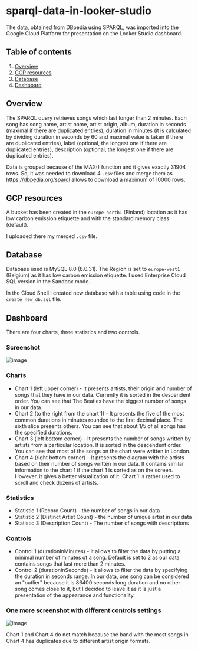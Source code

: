 # sparql-data-in-looker-studio

The data, obtained from DBpedia using SPARQL, was imported into the Google Cloud Platform for presentation on the Looker Studio dashboard.

## Table of contents

1. [Overview](#Overview)
2. [GCP resources](#GCP-resources)
3. [Database](#Database)
4. [Dashboard](#Dashboard)

## Overview

The SPARQL query retrieves songs which last longer than 2 minutes. Each song has song name, artist name, artist origin, album, duration in seconds (maximal if there are duplicated entries), duration in minutes (it is calculated by dividing duration in seconds by 60 and maximal value is taken if there are duplicated entries), label (optional, the longest one if there are duplicated entries), description (optional, the longest one if there are duplicated entries).

Data is grouped because of the MAX() function and it gives exactly 31904 rows. So, it was needed to download 4 `.csv` files and merge them as https://dbpedia.org/sparql allows to download a maximum of 10000 rows.

## GCP resources

A bucket has been created in the `europe-north1` (Finland) location as it has low carbon emission etiquette and with the standard memory class (default).

I uploaded there my merged `.csv` file.

## Database

Database used is MySQL 8.0 (8.0.31). The Region is set to `europe-west1` (Belgium) as it has low carbon emission etiquette. I used Enterprise Cloud SQL version in the Sandbox mode.

In the Cloud Shell I created new database with a table using code in the `create_new_db.sql` file.

## Dashboard

There are four charts, three statistics and two controls.

### Screenshot

![image](https://github.com/mrkyc/sparql-data-in-looker-studio/assets/82812493/a2bfc798-56db-4239-8166-26e187b8f673)

### Charts

- Chart 1 (left upper corner) - It presents artists, their origin and number of songs that they have in our data. Currently it is sorted in the descendent order. You can see that The Beatles have the biggest number of songs in our data.
- Chart 2 (to the right from the chart 1) - It presents the five of the most common durations in minutes rounded to the first decimal place. The sixth slice presents others. You can see that about 1/5 of all songs has the specified durations.
- Chart 3 (left bottom corner) - It presents the number of songs written by artists from a particular location. It is sorted in the descendent order. You can see that most of the songs on the chart were written in London.
- Chart 4 (right bottom corner) - It presents the diagram with the artists based on their number of songs written in our data. It contains similar information to the chart 1 if the chart 1 is sorted as on the screen. However, it gives a better visualization of it. Chart 1 is rather used to scroll and check dozens of artists.

### Statistics

- Statistic 1 (Record Count) - the number of songs in our data
- Statistic 2 (Distinct Artist Count) - the number of unique artist in our data
- Statistic 3 (Description Count) - The number of songs with descriptions

### Controls

- Control 1 (durationInMinutes) - it allows to filter the data by putting a minimal number of minutes of a song. Default is set to 2 as our data contains songs that last more than 2 minutes.
- Control 2 (durationInSeconds) - it allows to filter the data by specifying the duration in seconds range. In our data, one song can be considered an "outlier" because it is 86400 seconds long duration and no other song comes close to it, but I decided to leave it as it is just a presentation of the appearance and functionality.

### One more screenshot with different controls settings

![image](https://github.com/mrkyc/sparql-data-in-looker-studio/assets/82812493/7411408f-88f3-4d76-8039-106e46df2eb1)

Chart 1 and Chart 4 do not match because the band with the most songs in Chart 4 has duplicates due to different artist origin formats.
